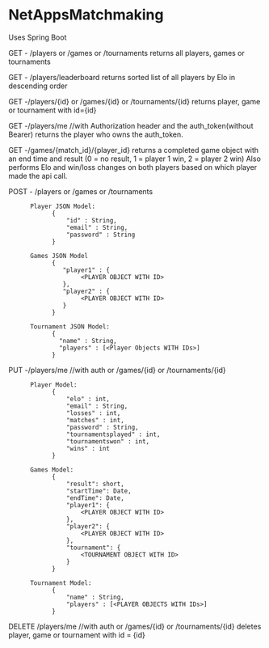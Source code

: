 # NetAppsMatchmaking
Uses Spring Boot

GET - /players or /games or /tournaments
returns all players, games or tournaments

GET - /players/leaderboard
returns sorted list of all players by Elo in descending order

GET -/players/{id} or /games/{id} or /tournaments/{id}
returns player, game or tournament with id={id}

GET -/players/me //with Authorization header and the auth_token(without Bearer)
returns the player who owns the auth_token.

GET -/games/{match_id}/{player_id}
returns a completed game object with an end time and result (0 = no result, 1 = player 1 win, 2 = player 2 win)
Also performs Elo and win/loss changes on both players based on which player made the api call.

POST - /players or /games or /tournaments

          Player JSON Model:
                {
                    "id" : String,
                    "email" : String,
                    "password" : String
                }

          Games JSON Model
                {
                   "player1" : {
                        <PLAYER OBJECT WITH ID>
                   },
                   "player2" : {
                        <PLAYER OBJECT WITH ID>
                   }
                }

          Tournament JSON Model:
                {
                  "name" : String,
                  "players" : [<Player Objects WITH IDs>]
                }         

PUT -/players/me //with auth or /games/{id} or /tournaments/{id}

          Player Model:
                {
                    "elo" : int,
                    "email" : String,
                    "losses" : int,
                    "matches" : int,
                    "password" : String,
                    "tournamentsplayed" : int,
                    "tournamentswon" : int,
                    "wins" : int
                }

          Games Model:
                {
                    "result": short,
                    "startTime": Date,
                    "endTime": Date,
                    "player1": {
                        <PLAYER OBJECT WITH ID>
                    },
                    "player2": {
                        <PLAYER OBJECT WITH ID>
                    },
                    "tournament": {
                        <TOURNAMENT OBJECT WITH ID>
                    }
                }

          Tournament Model:
                {
                    "name" : String,
                    "players" : [<PLAYER OBJECTS WITH IDs>]
                }

DELETE /players/me //with auth or /games/{id} or /tournaments/{id}
deletes player, game or tournament with id = {id}
